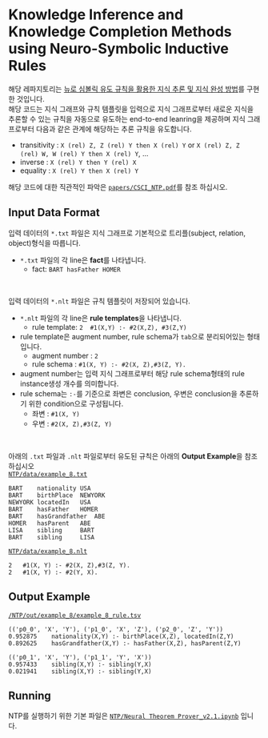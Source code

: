 # Knowledge Inference and Knowledge Completion Methods using Neuro-Symbolic Inductive Rules
해당 레파지토리는 [뉴로 심볼릭 유도 규칙을 활용한 지식 추론 및 지식 완성 방법](/papers/%EB%89%B4%EB%A1%9C%20%EC%8B%AC%EB%B3%BC%EB%A6%AD%20%EA%B8%B0%EB%B0%98%20%EA%B7%9C%EC%B9%99%20%EC%9C%A0%EB%8F%84%20%EB%B0%8F%20%EC%B6%94%EB%A1%A0%20%EC%97%94%EC%A7%84%EC%9D%84%20%ED%99%9C%EC%9A%A9%ED%95%9C%20%EC%A7%80%EC%8B%9D%20%EC%99%84%EC%84%B1%20%EC%8B%9C%EC%8A%A4%ED%85%9C.pdf)를 구현한 것입니다.  
해당 코드는 지식 그래프와 규칙 템플릿을 입력으로 지식 그래프로부터 새로운 지식을 추론할 수 있는 규칙을 자동으로 유도하는 end-to-end leanring을 제공하며 지식 그래프로부터 다음과 같은 관계에 해당하는 추론 규칙을 유도합니다.  

- transitivity : `X (rel) Z, Z (rel) Y then X (rel) Y` or `X (rel) Z, Z (rel) W, W (rel) Y then X (rel) Y`, ...
- inverse : `X (rel) Y then Y (rel) X`
- equality : `X (rel) Y then X (rel) Y`  

해당 코드에 대한 직관적인 파악은 [`papers/CSCI_NTP.pdf`](/papers/CSCI_NTP.pdf)를 참조 하십시오.

## Input Data Format
입력 데이터의 `*.txt` 파일은 지식 그래프로 기본적으로 트리플(subject, relation, object)형식을 따릅니다.
- `*.txt` 파일의 각 line은 **fact**를 나타냅니다. 
	- fact: `BART hasFather HOMER`  

<br/>

입력 데이터의 `*.nlt` 파일은 규칙 템플릿이 저장되어 있습니다.  
- `*.nlt` 파일의 각 line은 **rule templates**을 나타냅니다. 
	- rule template: `2	 #1(X,Y) :- #2(X,Z), #3(Z,Y)`
- rule template은 augment number, rule schema가 `tab`으로 분리되어있는 형태입니다.
	- augment number : `2`
	- rule schema : `#1(X, Y) :- #2(X, Z),#3(Z, Y).`  
- augment number는 입력 지식 그래프로부터 해당 rule schema형태의 rule instance생성 개수를 의미합니다.  
- rule schema는 `:-`를 기준으로 좌변은 conclusion, 우변은 conclusion을 추론하기 위한 condition으로 구성됩니다.  
	- 좌변 : `#1(X, Y)`
	- 우변 : `#2(X, Z),#3(Z, Y)`

<br/>

아래의 `.txt` 파일과 `.nlt` 파일로부터 유도된 규칙은 아래의 **Output Example**을 참조 하십시오  
[`NTP/data/example_8.txt`](/NTP/data/example_8.txt)
```shell
BART	nationality	USA
BART	birthPlace	NEWYORK
NEWYORK	locatedIn	USA
BART	hasFather	HOMER
BART	hasGrandfather	ABE
HOMER	hasParent	ABE
LISA	sibling		BART
BART	sibling		LISA
``` 

[`NTP/data/example_8.nlt`](/NTP/data/example_8.nlt)
```shell
2	#1(X, Y) :- #2(X, Z),#3(Z, Y).
2	#1(X, Y) :- #2(Y, X).
```

## Output Example
[`/NTP/out/example_8/example_8_rule.tsv`](/NTP/out/example_8/example_8_rule.tsv)
```shell
(('p0_0', 'X', 'Y'), ('p1_0', 'X', 'Z'), ('p2_0', 'Z', 'Y'))
0.952875	nationality(X,Y) :- birthPlace(X,Z), locatedIn(Z,Y)
0.892625	hasGrandfather(X,Y) :- hasFather(X,Z), hasParent(Z,Y)

(('p0_1', 'X', 'Y'), ('p1_1', 'Y', 'X'))
0.957433	sibling(X,Y) :- sibling(Y,X)
0.021941	sibling(X,Y) :- sibling(Y,X)
```

## Running

NTP를 실행하기 위한 기본 파일은 [`NTP/Neural Theorem Prover_v2.1.ipynb`](/NTP/Neural%20Theorem%20Prover_v2.1.ipynb) 입니다.